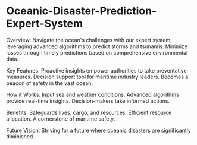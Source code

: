# Oceanic-Disaster-Prediction-Expert-System
Overview:
Navigate the ocean's challenges with our expert system, leveraging advanced algorithms to predict storms and tsunamis. Minimize losses through timely predictions based on comprehensive environmental data.

Key Features:
Proactive insights empower authorities to take preventative measures.
Decision support tool for maritime industry leaders.
Becomes a beacon of safety in the vast ocean.

How it Works:
Input sea and weather conditions.
Advanced algorithms provide real-time insights.
Decision-makers take informed actions.

Benefits:
Safeguards lives, cargo, and resources.
Efficient resource allocation.
A cornerstone of maritime safety.

Future Vision:
Striving for a future where oceanic disasters are significantly diminished.
